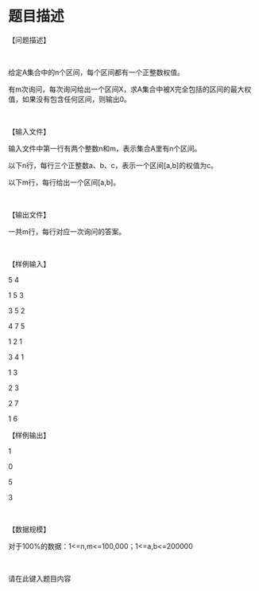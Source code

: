 # 题目描述


<p>
【问题描述】
</p>
<p>
<br/>
</p>
<p>
给定A集合中的n个区间，每个区间都有一个正整数权值。
</p>
<p>
有m次询问，每次询问给出一个区间X，求A集合中被X完全包括的区间的最大权值，如果没有包含任何区间，则输出0。
</p>
<p>
<br/>
</p>
<p>
【输入文件】
</p>
<p>
输入文件中第一行有两个整数n和m，表示集合A里有n个区间。
</p>
<p>
以下n行，每行三个正整数a、b、c，表示一个区间[a,b]的权值为c。
</p>
<p>
以下m行，每行给出一个区间[a,b]。
</p>
<p>
<br/>
</p>
<p>
【输出文件】
</p>
<p>
一共m行，每行对应一次询问的答案。
</p>
<p>
<br/>
</p>
<p>
【样例输入】
</p>
<p>
5 4
</p>
<p>
1 5 3
</p>
<p>
3 5 2
</p>
<p>
4 7 5
</p>
<p>
1 2 1
</p>
<p>
3 4 1
</p>
<p>
1 3
</p>
<p>
2 3
</p>
<p>
2 7
</p>
<p>
1 6
</p>
<p>
【样例输出】
</p>
<p>
1
</p>
<p>
0
</p>
<p>
5
</p>
<p>
3
</p>
<p>
<br/>
</p>
<p>
【数据规模】
</p>
<p>
对于100%的数据：1&lt;=n,m&lt;=100,000；1&lt;=a,b&lt;=200000
</p>
<p>
<br/>
</p>
请在此键入题目内容
